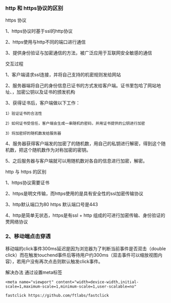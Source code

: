 ### http 和 https协议的区别

https 协议

1、https协议时基于ssl的http协议

2、https使用与http不同的端口进行通信

3、提供身份验证与加密通信的方法，被广泛应用于互联网安全敏感的通信

交互过程

1、客户端请求ssl连接，并将自己支持的机密规则发给网站

2、服务器端将自己的身份信息已证书的方式发给客户端。证书里包哈了网站地址、，加密公钥以及证书的颁发机构

3、获得证书后，客户端做以下工作：

    1）验证证书的合法性

    2）如何证书受信任，客户端会生成一串随机的密码，并用证书提供的公钥进行加密

    3）将加密好的随机数发给服务器

4、服务器获得客户端发的加密了的随机数，用自己的私钥进行解密，得到这个随机数，把这个随机数作为对称加密的密钥。

5、之后服务器与客户端就可以用随机数对各自的信息进行加密，解密。

http 与 https 的区别

1、https协议需要证书

2、https是明文传输，而https使用的是具有安全性的ssl加密传输协议

3、http默认端口为80 https 默认端口号是443

4、http是简单无状态，https是有ssl + http 组成的可进行加密传输、身份验证的䙳网络协议



### 2、移动端点击穿透

移动端的click事件300ms延迟是因为浏览器为了判断当前事件是否双击（double click）而在触发touchend事件后等待用户约300ms（双击事件可以缩放视图内容），若用户没有再次点击则默认触发click事件。

解决办法
通过设置meta标签

    <meta name="viewport" content="width=device-width,initial-scale=1,maximum-scale=1,minimum-scale=1,user-scalable=no" 

    fastclick https://github.com/ftlabs/fastclick